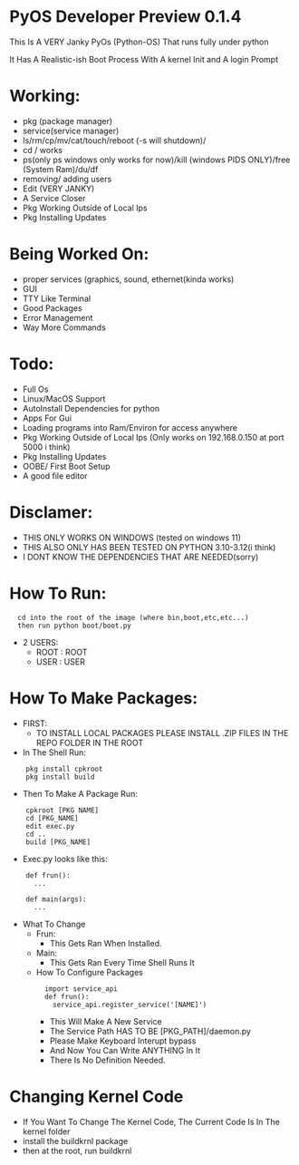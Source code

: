 # PyOS Developer Preview 0.1.4



This Is A VERY Janky PyOs (Python-OS) That runs fully under python

It Has A Realistic-ish Boot Process With A kernel Init and A login Prompt

 
# Working:

  * pkg (package manager)
  * service(service manager)
  * ls/rm/cp/mv/cat/touch/reboot (-s will shutdown)/
  * cd / works
  * ps(only ps windows only works for now)/kill (windows PIDS ONLY)/free (System Ram)/du/df
  * removing/ adding users
  * Edit (VERY JANKY)
  * A Service Closer
  * Pkg Working Outside of Local Ips
  * Pkg Installing Updates


# Being Worked On:


  * proper services (graphics, sound, ethernet(kinda works)
  * GUI
  * TTY Like Terminal
  * Good Packages
  * Error Management
  * Way More Commands


# Todo:
  
  * Full Os
  * Linux/MacOS Support
  * AutoInstall Dependencies for python
  * Apps For Gui
  * Loading programs into Ram/Environ for access anywhere
  * Pkg Working Outside of Local Ips (Only works on 192.168.0.150 at port 5000 i think)
  * Pkg Installing Updates
  * OOBE/ First Boot Setup
  * A good file editor


# Disclamer:
  * THIS ONLY WORKS ON WINDOWS (tested on windows 11)
  * THIS ALSO ONLY HAS BEEN TESTED ON PYTHON 3.10-3.12(i think)
  * I DONT KNOW THE DEPENDENCIES THAT ARE NEEDED(sorry)

# How To Run:
```
  cd into the root of the image (where bin,boot,etc,etc...)
  then run python boot/boot.py
```
  * 2 USERS:
    * ROOT : ROOT
    * USER : USER

# How To Make Packages:
  * FIRST: 
    * TO INSTALL LOCAL PACKAGES PLEASE INSTALL .ZIP FILES IN THE REPO FOLDER IN THE ROOT
  * In The Shell Run:
```
    pkg install cpkroot
    pkg install build
```
  * Then To Make A Package Run:
```
    cpkroot [PKG NAME]
    cd [PKG_NAME]
    edit exec.py
    cd ..
    build [PKG_NAME]
```
  * Exec.py looks like this:
```
    def frun():
      ...

    def main(args):
      ...
```
  * What To Change
      * Frun:
        * This Gets Ran When Installed.
      * Main:
        * This Gets Ran Every Time Shell Runs It
      * How To Configure Packages
        ```
          import service_api
          def frun():
            service_api.register_service('[NAME]')
        ```
        * This Will Make A New Service
        * The Service Path HAS TO BE [PKG_PATH]/daemon.py
        * Please Make Keyboard Interupt bypass
        * And Now You Can Write ANYTHING In It
        * There Is No Definition Needed.
# Changing Kernel Code
* If You Want To Change The Kernel Code, The Current Code Is In The kernel folder
* install the buildkrnl package
* then at the root, run buildkrnl

      

